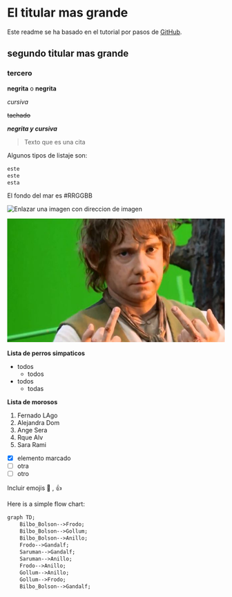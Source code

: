# El titular mas grande 

Este readme se ha basado en el tutorial por pasos de [GitHub](https://docs.github.com/es/get-started/writing-on-github/getting-started-with-writing-and-formatting-on-github/basic-writing-and-formatting-syntax).
## segundo titular mas grande

### tercero

__negrita__ o **negrita**

*cursiva*

~~tachado~~

***negrita y cursiva***

> Texto que es una cita

Algunos tipos de listaje son:
```
este
este 
esta
```

El fondo del mar es #RRGGBB  

![Enlazar una imagen con direccion de imagen](https://www.ecured.cu/images/thumb/d/d3/Bilbo_bolson.jpg/1200px-Bilbo_bolson.jpg)

![Enlazar una imagen con enlace relativo](img/las-34-peinetas-de-bilbo-bolson-en-el-rodaje-de-el-hobbit-original.jpg)


**Lista de perros simpaticos**

- todos
  - todos
- todos
  - todas


**Lista de morosos** 

1. Fernado LAgo
2. Alejandra Dom
3. Ange Sera
4. Rque Alv
5. Sara Rami

- [x] elemento marcado
- [ ] otra
- [ ] otro

Incluir emojis :cowboy_hat_face: , :+1:

Here is a simple flow chart:

```mermaid
graph TD;
    Bilbo_Bolson-->Frodo;
    Bilbo_Bolson-->Gollum;
    Bilbo_Bolson-->Anillo;
    Frodo-->Gandalf;
    Saruman-->Gandalf;
    Saruman-->Anillo;
    Frodo-->Anillo;
    Gollum-->Anillo;
    Gollum-->Frodo;
    Bilbo_Bolson-->Gandalf;
```